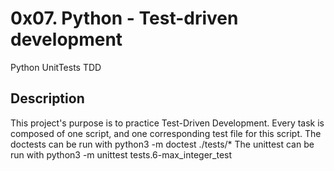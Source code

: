 # 0x07. Python - Test-driven development

Python UnitTests TDD

## Description

This project's purpose is to practice Test-Driven Development. Every task is composed of one script, and one corresponding test file for this script. The doctests can be run with python3 -m doctest ./tests/* The unittest can be run with python3 -m unittest tests.6-max_integer_test
